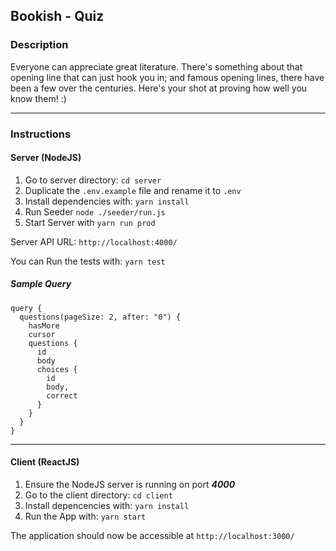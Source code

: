 ## Bookish - Quiz

### Description

Everyone can appreciate great literature. There's something about that opening line that can just hook you in; and famous opening lines, there have been a few over the centuries. Here's your shot at proving how well you know them! :)

---

### Instructions

#### Server (NodeJS)
1. Go to server directory: `cd server`
2. Duplicate the `.env.example` file and rename it to `.env`
3. Install dependencies with: `yarn install`
6. Run Seeder `node ./seeder/run.js`
7. Start Server with `yarn run prod`

Server API URL: `http://localhost:4000/`

You can Run the tests with: `yarn test`

##### Sample Query
```
query {
  questions(pageSize: 2, after: "0") {
    hasMore
    cursor
    questions {
      id
      body
      choices {
        id
        body,
        correct
      }
    }
  }
}
```

---

#### Client (ReactJS)
1. Ensure the NodeJS server is running on port ***4000***
2. Go to the client directory: `cd client`
3. Install depencencies with: `yarn install`
4. Run the App with: `yarn start`

The application should now be accessible at `http://localhost:3000/`